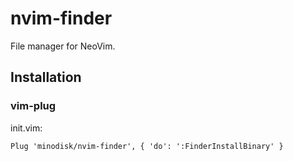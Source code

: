 # nvim-finder

File manager for NeoVim.

## Installation

### vim-plug

init.vim:

```vimscript
Plug 'minodisk/nvim-finder', { 'do': ':FinderInstallBinary' }
```

